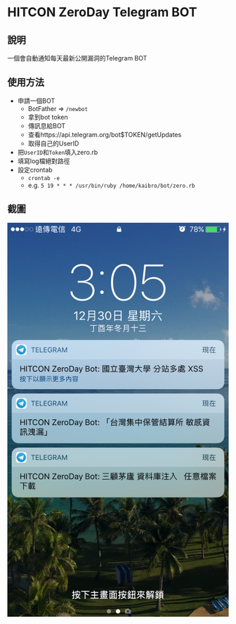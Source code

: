 # HITCON ZeroDay Telegram BOT

## 說明

一個會自動通知每天最新公開漏洞的Telegram BOT

## 使用方法

- 申請一個BOT
    - BotFather => `/newbot`
    - 拿到bot token
    - 傳訊息給BOT
    - 查看https://api.telegram.org/bot$TOKEN/getUpdates
    - 取得自己的UserID
- 把`UserID`和`Token`填入zero.rb
- 填寫log檔絕對路徑
- 設定crontab
    - `crontab -e`
    - e.g. `5 19 * * * /usr/bin/ruby /home/kaibro/bot/zero.rb`

## 截圖

![img](https://github.com/w181496/TG_Zeroday/blob/master/image.png)


